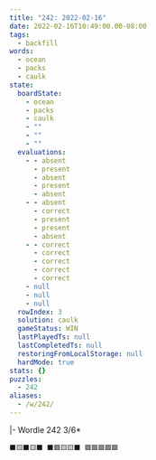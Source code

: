 ```yaml
---
title: "242: 2022-02-16"
date: 2022-02-16T10:49:00.00-08:00
tags:
  - backfill
words:
  - ocean
  - packs
  - caulk
state:
  boardState:
    - ocean
    - packs
    - caulk
    - ""
    - ""
    - ""
  evaluations:
    - - absent
      - present
      - absent
      - present
      - absent
    - - absent
      - correct
      - present
      - present
      - absent
    - - correct
      - correct
      - correct
      - correct
      - correct
    - null
    - null
    - null
  rowIndex: 3
  solution: caulk
  gameStatus: WIN
  lastPlayedTs: null
  lastCompletedTs: null
  restoringFromLocalStorage: null
  hardMode: true
stats: {}
puzzles:
  - 242
aliases:
  - /w/242/
---
```

|-
Wordle 242 3/6*
<!-- more -->
``` ⬛🟨⬛🟨⬛ ⬛🟩🟨🟨⬛ 🟩🟩🟩🟩🟩 ```
